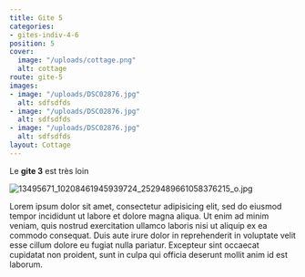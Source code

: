 ```yaml
---
title: Gite 5
categories:
- gites-indiv-4-6
position: 5
cover:
  image: "/uploads/cottage.png"
  alt: cottage
route: gite-5
images:
- image: "/uploads/DSC02876.jpg"
  alt: sdfsdfds
- image: "/uploads/DSC02876.jpg"
  alt: sdfsdfds
- image: "/uploads/DSC02876.jpg"
  alt: sdfsdfds
layout: Cottage
---
```


Le **gite 3** est très loin

![13495671_10208461945939724_2529489661058376215_o.jpg](/uploads/13495671_10208461945939724_2529489661058376215_o.jpg)

Lorem ipsum dolor sit amet, consectetur adipisicing elit, sed do eiusmod tempor incididunt ut labore et dolore magna aliqua. Ut enim ad minim veniam, quis nostrud exercitation ullamco laboris nisi ut aliquip ex ea commodo consequat. Duis aute irure dolor in reprehenderit in voluptate velit esse cillum dolore eu fugiat nulla pariatur. Excepteur sint occaecat cupidatat non proident, sunt in culpa qui officia deserunt mollit anim id est laborum.
